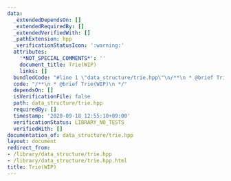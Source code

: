 ```yaml
---
data:
  _extendedDependsOn: []
  _extendedRequiredBy: []
  _extendedVerifiedWith: []
  _pathExtension: hpp
  _verificationStatusIcon: ':warning:'
  attributes:
    '*NOT_SPECIAL_COMMENTS*': ''
    document_title: Trie(WIP)
    links: []
  bundledCode: "#line 1 \"data_structure/trie.hpp\"\n/**\n * @brief Trie(WIP)\n */\n"
  code: "/**\n * @brief Trie(WIP)\n */"
  dependsOn: []
  isVerificationFile: false
  path: data_structure/trie.hpp
  requiredBy: []
  timestamp: '2020-09-18 12:55:10+09:00'
  verificationStatus: LIBRARY_NO_TESTS
  verifiedWith: []
documentation_of: data_structure/trie.hpp
layout: document
redirect_from:
- /library/data_structure/trie.hpp
- /library/data_structure/trie.hpp.html
title: Trie(WIP)
---
```

